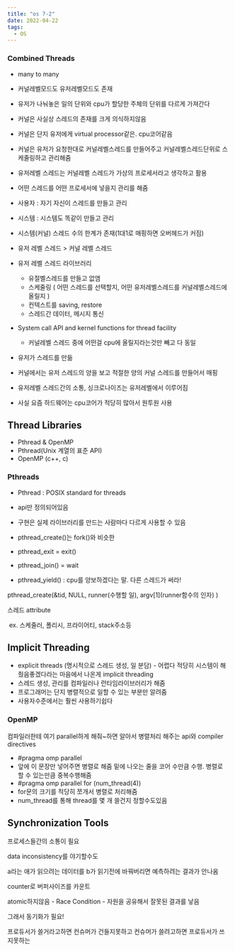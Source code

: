 ```yaml
---
title: "os 7-2"
date: 2022-04-22
tags:
  - OS
---
```




### Combined Threads

* many to many

* 커널레벨모드도 유저레벨모드도 존재

* 유저가 나눠놓은 일의 단위와 cpu가 할당한 주체의 단위를 다르게 가져간다

* 커널은 사실상 스레드의 존재를 크게 의식하지않음

* 커널은 단지 유저에게 virtual processor같은. cpu코어같음

* 커널은 유저가 요청한대로 커널레벨스레드를 만들어주고 커널레벨스레드단위로 스케줄링하고 관리해줌

* 유저레벨 스레드는 커널레벨 스레드가 가상의 프로세서라고 생각하고 활용

* 어떤 스레드를 어떤 프로세서에 넣을지 관리를 해줌

* 사용자 : 자기 자신이 스레드를 만들고 관리
* 시스템 : 시스템도 똑같이 만들고 관리
* 시스템(커널) 스레드 수의 한계가 존재(1대1로 매핑하면 오버헤드가 커짐)
* 유저 레벨 스레드 > 커널 레벨 스레드
* 유저 레벨 스레드 라이브러리
  * 유절벨스레드를 만들고 없앰
  * 스케줄링 ( 어떤 스레드를 선택할지, 어떤 유저레벨스레드를 커널레벨스레드에 올릴지 )
  * 컨텍스트를 saving, restore
  * 스레드간 데이터, 메시지 통신

* System call API and kernel functions for thread facility
  * 커널레벨 스레드 중에 어떤걸 cpu에 올릴지라는것만 빼고 다 동일



* 유저가 스레드를 만듦
* 커널에서는 유저 스레드의 양을 보고 적절한 양의 커널 스레드를 만들어서 매핑
* 유저레벨 스레드간의 소통, 싱크로나이즈는 유저레벨에서 이루어짐
* 사실 요즘 하드웨어는 cpu코어가 적당히 많아서 원투원 사용



## Thread Libraries

* Pthread & OpenMP
* Pthread(Unix 계열의 표준 API)
* OpenMP (c++, c)

### Pthreads

* Pthread : POSIX standard for threads
* api만 정의되어있음
* 구현은 실제 라이브러리를 만드는 사람마다 다르게 사용할 수 있음



* pthread_create()는 fork()와 비슷한
* pthread_exit = exit()
* pthread_join() = wait
* pthread_yield() : cpu를 양보하겠다는 말. 다른 스레드가 써라!



pthread_create(&tid, NULL, runner(수행할 일), argv\[1](runner함수의 인자) )

스레드 attribute

​	ex. 스케줄러, 폴리시, 프라이어티, stack주소등



## Implicit Threading

* explicit threads (명시적으로 스레드 생성, 일 분담) - 어렵다 적당히 시스템이 해줬음좋겠다라는 마음에서 나온게 implicit threading
* 스레드 생성, 관리를 컴파일러나 런타임라이브러리가 해줌
* 프로그래머는 단지 병렬적으로 일할 수 있는 부분만 알려줌
* 사용자수준에서는 훨씬 사용하기쉽다

### OpenMP

컴파일러한테 여기 parallel하게 해줘~하면 알아서 병렬처리 해주는 api와 compiler directives

* #pragma omp parallel
* 앞에 이 문장만 넣어주면 병렬로 해줌 밑에 나오는 줄을 코어 수만큼 수행. 병렬로 할 수 있는만큼 중복수행해줌
* #pragma omp parallel for (num_thread(4))
* for문의 크기를 적당히 쪼개서 병렬로 처리해줌
* num_thread를 통해 thread를 몇 개 쓸건지 정할수도있음



## Synchronization Tools

프로세스들간의 소통이 필요

data inconsistency를 야기할수도

a라는 애가 읽으려는 데이터를 b가 읽기전에 바꿔버리면 예측하려는 결과가 안나옴

counter로 버퍼사이즈를 카운트

atomic하지않음 - Race Condition - 자원을 공유해서 잘못된 결과를 낳음

그래서 동기화가 필요!

프로듀서가 쓸거라고하면 컨슈머가 건들지못하고 컨슈머가 쓸려고하면 프로듀서가 쓰지못하는
